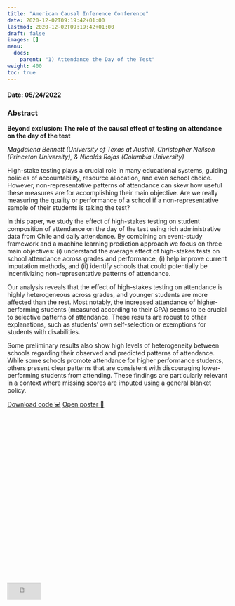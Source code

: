 ```yaml
---
title: "American Causal Inference Conference"
date: 2020-12-02T09:19:42+01:00
lastmod: 2020-12-02T09:19:42+01:00
draft: false
images: []
menu: 
  docs:
    parent: "1) Attendance the Day of the Test"
weight: 400
toc: true
---
```


<h4> Date: 05/24/2022</h4>

<h3> Abstract </h3>

**Beyond exclusion: The role of the causal effect of testing on attendance on the day of the test**

*Magdalena Bennett (University of Texas at Austin), Christopher Neilson (Princeton University), & Nicolás Rojas (Columbia University)*

High-stake testing plays a crucial role in many educational systems, guiding policies of accountability, resource allocation, and even school choice. However, non-representative patterns of attendance can skew how useful these measures are for accomplishing their main objective. Are we really measuring the quality or performance of a school if a non-representative sample of their students is taking the test?

In this paper, we study the effect of high-stakes testing on student composition of attendance on the day of the test using rich administrative data from Chile and daily attendance. By combining an event-study framework and a machine learning prediction approach we focus on three main objectives: (i) understand the average effect of high-stakes tests on school attendance across grades and performance, (i) help improve current imputation methods, and (ii) identify schools that could potentially be incentivizing non-representative patterns of attendance.

Our analysis reveals that the effect of high-stakes testing on attendance is highly heterogeneous across grades, and younger students are more affected than the rest. Most notably, the increased attendance of higher-performing students (measured according to their GPA) seems to be crucial to selective patterns of attendance. These results are robust to other explanations, such as students’ own self-selection or exemptions for students with disabilities.

Some preliminary results also show high levels of heterogeneity between schools regarding their observed and predicted patterns of attendance. While some schools promote attendance for higher performance students, others present clear patterns that are consistent with discouraging lower-performing students from attending. These findings are particularly relevant in a context where missing scores are imputed using a general blanket policy.


<head>
<meta charset="UTF-8">
</head>

<a class="btn btn-link btn-sm px-4 mb-2" href="https://github.com/maibennett/presentations/blob/main/presentations/Attendance/ACIC_20220524/mbennett_attendance_poster.Rmd" role="button"> Download code &#128187;</a>
<a class="btn btn-link btn-sm px-4 mb-2" href="https://raw.githack.com/maibennett/presentations/main/content/presentations/Attendance/ACIC_20220524/mbennett_attendance_poster.html" role="button"> Open poster &#128194;</a>

<style>
.resp-container {
    position: relative;
    overflow: hidden;
    padding-top: calc(2880/3840 * 100%);
}

/*.testiframe {
    position: absolute;
    top: 0;
    left: 0;
    width: 100%;
    height: 100%;
    border: 0;
}*/

.testiframe {
  -moz-transform: scale(0.25, 0.25); 
  -webkit-transform: scale(0.25, 0.25); 
  -o-transform: scale(0.25, 0.25);
  -ms-transform: scale(0.25, 0.25);
  transform: scale(0.25, 0.25); 
  -moz-transform-origin: top left;
  -webkit-transform-origin: top left;
  -o-transform-origin: top left;
  -ms-transform-origin: top left;
  transform-origin: top left;
}
</style>

<div class="resp-container">
    <iframe class="testiframe" src="https://slides.magdalenabennett.com/presentations/Attendance/ACIC_20220524/mbennett_attendance_poster.html">
      Oops! Your browser doesn't support this.
    </iframe>
</div>